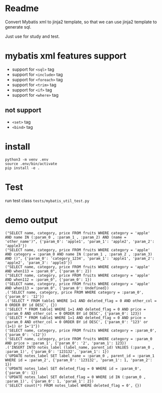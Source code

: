 
# Readme

Convert Mybatis xml to jinja2 template, so that we can use jinja2 template to generate sql.

Just use for study and test.

# mybatis xml features support

* support for `<sql>` tag
* support for `<include>` tag
* support for `<foreach>` tag
* support for `<trim>` tag
* support for `<if>` tag
* support for `<where>` tag

## not support

* `<set>` tag
* `<bind>` tag

# install

```
python3 -m venv .env
source .env/bin/activate
pip install -e .
```

# Test

run test class `tests/mybatis_util_test.py`


# demo output

```
("SELECT name, category, price FROM fruits WHERE category = 'apple' AND name IN (:param_0 , :param_1 , :param_2) AND (name = 'other_name')", {'param_0': 'apple1', 'param_1': 'apple2', 'param_2': 'apple3'})
("SELECT name, category, price FROM fruits WHERE category = 'apple' AND category = :param_0 AND name IN (:param_1 , :param_2 , :param_3) AND ()", {'param_0': 'category_1234', 'param_1': 'apple1', 'param_2': 'apple2', 'param_3': 'apple3'})
("SELECT name, category, price FROM fruits WHERE category = 'apple' AND when113 = :param_0", {'param_0': 2})
("SELECT name, category, price FROM fruits WHERE category = 'apple' AND when112 = :param_0", {'param_0': 1})
("SELECT name, category, price FROM fruits WHERE category = 'apple' AND when113 = :param_0", {'param_0': Undefined})
.('SELECT name, category, price FROM WHERE category = :param_0', {'param_0': '12'})
.('SELECT * FROM table1 WHERE 1=1 AND deleted_flag = 0 AND other_col = 0 ORDER BY id DESC', {})
('SELECT * FROM table1 WHERE 1=1 AND deleted_flag = 0 AND price = :param_0 AND other_col = 0 ORDER BY id DESC', {'param_0': 123})
('SELECT * FROM table1 WHERE 1=1 AND deleted_flag = 0 AND price = :param_0 AND other_col = 0 ORDER BY id DESC', {'param_0': "123' or (1=1) or 1='1"})
('SELECT name, category, price FROM fruits WHERE category = :param_0', {'param_0': 'c12'})
('SELECT name, category, price FROM fruits WHERE category = :param_0 AND price > :param_1', {'param_0': '2', 'param_1': 123})
.('INSERT INTO notes_label (label_name, parent_id) VALUES (:param_0 , :param_1)', {'param_0': '123132', 'param_1': 1})
('UPDATE notes_label SET label_name = :param_0 , parent_id = :param_1 WHERE id = :param_2', {'param_0': '123132', 'param_1': 1, 'param_2': 1})
('UPDATE notes_label SET deleted_flag = 0 WHERE id = :param_0', {'param_0': 1})
('UPDATE notes_label SET deleted_flag = 0 WHERE id IN (:param_0 , :param_1)', {'param_0': 1, 'param_1': 2})
('SELECT count(*) FROM notes_label WHERE deleted_flag = 0', {})
```